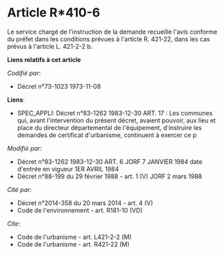 # Article R*410-6

Le service chargé de l'instruction de la demande recueille l'avis conforme du préfet dans les conditions prévues à l'article
R. 421-22, dans les cas prévus à l'article L. 421-2-2 b.

**Liens relatifs à cet article**

_Codifié par_:

  - Décret n°73-1023 1973-11-08

**Liens**:

  - SPEC_APPLI: Décret n°83-1262 1983-12-30 ART. 17 : Les communes qui, avant l'intervention du présent décret, avaient pouvoir, aux lieu et place du directeur départemental de l'équipement, d'instruire les demandes de certificat d'urbanisme, continuent à exercer ce p

_Modifié par_:

  - Décret n°83-1262 1983-12-30 ART. 6 JORF 7 JANVIER 1984 date d'entrée en vigueur 1ER AVRIL 1984
  - Décret n°88-199 du 29 février 1988 - art. 1 (V) JORF 2 mars 1988

_Cité par_:

  - Décret n°2014-358 du 20 mars 2014 - art. 4 (V)
  - Code de l'environnement - art. R181-10 (VD)

_Cite_:

  - Code de l'urbanisme - art. L421-2-2 (M)
  - Code de l'urbanisme - art. R421-22 (M)
